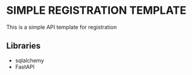 # SIMPLE REGISTRATION TEMPLATE

This is a simple API template for registration

## Libraries

- sqlalchemy
- FastAPI
  



